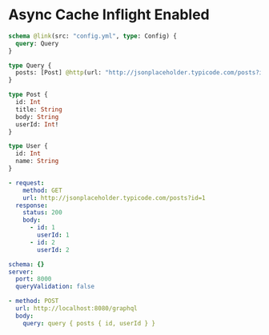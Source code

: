 # Async Cache Inflight Enabled

```graphql @config
schema @link(src: "config.yml", type: Config) {
  query: Query
}

type Query {
  posts: [Post] @http(url: "http://jsonplaceholder.typicode.com/posts?id=1", dedupe: true)
}

type Post {
  id: Int
  title: String
  body: String
  userId: Int!
}

type User {
  id: Int
  name: String
}
```

```yml @mock
- request:
    method: GET
    url: http://jsonplaceholder.typicode.com/posts?id=1
  response:
    status: 200
    body:
      - id: 1
        userId: 1
      - id: 2
        userId: 2
```

```yml @file:config.yml
schema: {}
server:
  port: 8000
  queryValidation: false
```

```yml @test
- method: POST
  url: http://localhost:8080/graphql
  body:
    query: query { posts { id, userId } }
```
